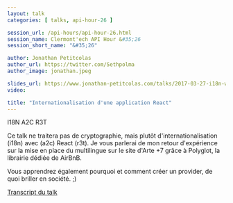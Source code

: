 ```yaml
---
layout: talk
categories: [ talks, api-hour-26 ]

session_url: /api-hours/api-hour-26.html
session_name: Clermont'ech API Hour &#35;26
session_short_name: "&#35;26"

author: Jonathan Petitcolas
author_url: https://twitter.com/Sethpolma
author_image: jonathan.jpeg

slides_url: https://www.jonathan-petitcolas.com/talks/2017-03-27-i18n-w2h-r2t.html
video:

title: "Internationalisation d'une application React"
---
```


I18N A2C R3T

Ce talk ne traitera pas de cryptographie, mais plutôt d'internationalisation (i18n)
avec (a2c) React (r3t). Je vous parlerai de mon retour d'expérience sur la mise en
place du multilingue sur le site d'Arte +7 grâce à Polyglot, la librairie dédiée de
AirBnB.

Vous apprendrez également pourquoi et comment créer un provider, de quoi briller en
société. ;)

[Transcript du talk](https://www.jonathan-petitcolas.com/2017/03/27/internationalizing-react-application-using-polyglot.html)
